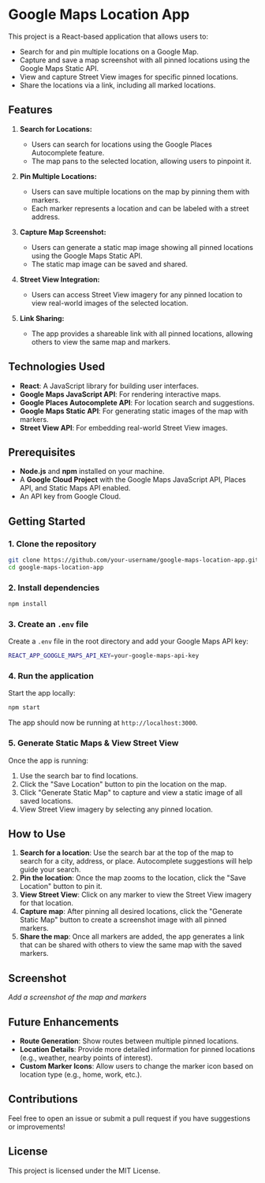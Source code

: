 # Google Maps Location App

This project is a React-based application that allows users to:
- Search for and pin multiple locations on a Google Map.
- Capture and save a map screenshot with all pinned locations using the Google Maps Static API.
- View and capture Street View images for specific pinned locations.
- Share the locations via a link, including all marked locations.

## Features

1. **Search for Locations:**
   - Users can search for locations using the Google Places Autocomplete feature.
   - The map pans to the selected location, allowing users to pinpoint it.

2. **Pin Multiple Locations:**
   - Users can save multiple locations on the map by pinning them with markers.
   - Each marker represents a location and can be labeled with a street address.

3. **Capture Map Screenshot:**
   - Users can generate a static map image showing all pinned locations using the Google Maps Static API.
   - The static map image can be saved and shared.

4. **Street View Integration:**
   - Users can access Street View imagery for any pinned location to view real-world images of the selected location.

5. **Link Sharing:**
   - The app provides a shareable link with all pinned locations, allowing others to view the same map and markers.

## Technologies Used

- **React**: A JavaScript library for building user interfaces.
- **Google Maps JavaScript API**: For rendering interactive maps.
- **Google Places Autocomplete API**: For location search and suggestions.
- **Google Maps Static API**: For generating static images of the map with markers.
- **Street View API**: For embedding real-world Street View images.
  
## Prerequisites

- **Node.js** and **npm** installed on your machine.
- A **Google Cloud Project** with the Google Maps JavaScript API, Places API, and Static Maps API enabled.
- An API key from Google Cloud.

## Getting Started

### 1. Clone the repository

```bash
git clone https://github.com/your-username/google-maps-location-app.git
cd google-maps-location-app
```

### 2. Install dependencies

```bash
npm install
```

### 3. Create an `.env` file

Create a `.env` file in the root directory and add your Google Maps API key:

```bash
REACT_APP_GOOGLE_MAPS_API_KEY=your-google-maps-api-key
```

### 4. Run the application

Start the app locally:

```bash
npm start
```

The app should now be running at `http://localhost:3000`.

### 5. Generate Static Maps & View Street View

Once the app is running:
1. Use the search bar to find locations.
2. Click the "Save Location" button to pin the location on the map.
3. Click "Generate Static Map" to capture and view a static image of all saved locations.
4. View Street View imagery by selecting any pinned location.

## How to Use

1. **Search for a location**: Use the search bar at the top of the map to search for a city, address, or place. Autocomplete suggestions will help guide your search.
2. **Pin the location**: Once the map zooms to the location, click the "Save Location" button to pin it.
3. **View Street View**: Click on any marker to view the Street View imagery for that location.
4. **Capture map**: After pinning all desired locations, click the "Generate Static Map" button to create a screenshot image with all pinned markers.
5. **Share the map**: Once all markers are added, the app generates a link that can be shared with others to view the same map with the saved markers.

## Screenshot

*Add a screenshot of the map and markers*

## Future Enhancements

- **Route Generation**: Show routes between multiple pinned locations.
- **Location Details**: Provide more detailed information for pinned locations (e.g., weather, nearby points of interest).
- **Custom Marker Icons**: Allow users to change the marker icon based on location type (e.g., home, work, etc.).

## Contributions

Feel free to open an issue or submit a pull request if you have suggestions or improvements!

## License

This project is licensed under the MIT License.


